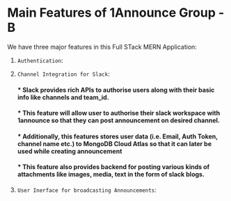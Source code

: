 # Main Features of 1Announce Group - B

We have three major features in this Full STack MERN Application:

1. `Authentication`:


2. `Channel Integration for Slack`:
    #### * Slack provides rich APIs to authorise users along with their basic info like channels and team_id.
    #### * This feature will allow user to authorise their slack workspace with 1announce so that they can post announcement on desired channel.
    #### * Additionally, this features stores user data (i.e. Email, Auth Token, channel name etc.) to MongoDB Cloud Atlas so that it can later be used while creating announcement
    #### * This feature also provides backend for posting various kinds of attachments like images, media, text in the form of slack blogs.
4. `User Inerface for broadcasting Announcements`: 
